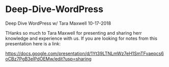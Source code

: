 # Deep-Dive-WordPress
Deep Dive WordPress w/ Tara Maxwell 10-17-2018

THanks so much to Tara Maxwell for presenting and sharing herr knowledge and experience with us.  If you are looking for notes from this presentation here is a link:

https://docs.google.com/presentation/d/1Yt39LTNLmWz7eH1SmTFvaepcs6oCBz7PgB3elPdOEMw/edit?usp=sharing

